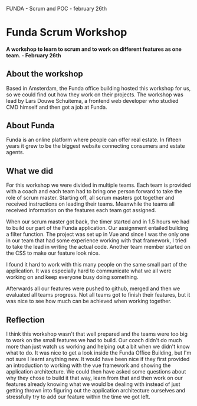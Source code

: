 FUNDA - Scrum and POC - february 26th
# Funda Scrum Workshop
#### A workshop to learn to scrum and to work on different features as one team. - February 26th

## About the workshop
Based in Amsterdam, the Funda office building hosted this workshop for us, so we could find out how they work on their projects. The workshop was lead by Lars Douwe Schuitema, a frontend web developer who studied CMD himself and then got a job at Funda.

## About Funda
Funda is an online platform where people can offer real estate. In fifteen years it grew to be the biggest website connecting consumers and estate agents.

## What we did
For this workshop we were divided in multiple teams. Each team is provided with a coach and each team had to bring one person forward to take the role of scrum master. Starting off, all scrum masters got together and received instructions on leading their teams. Meanwhile the teams all received information on the features each team got assigned.

When our scrum master got back, the timer started and in 1.5 hours we had to build our part of the Funda application. Our assignment entailed building a filter function. The project was set up in Vue and since I was the only one in our team that had some experience working with that framework, I tried to take the lead in writing the actual code. Another team member started on the CSS to make our feature look nice. 

I found it hard to work with this many people on the same small part of the application. It was especially hard to communicate what we all were working on and keep everyone busy doing something.

Afterwards all our features were pushed to github, merged and then we evaluated all teams progress. Not all teams got to finish their features, but it was nice to see how much can be achieved when working together. 

## Reflection
I think this workshop wasn't that well prepared and the teams were too big to work on the small features we had to build. Our coach didn't do much more than just watch us working and helping out a bit when we didn't know what to do. It was nice to get a look inside the Funda Office Building, but I'm not sure I learnt anything new. It would have been nice if they first provided an introduction to working with the vue framework and showing the application architecture. We could then have asked some questions about why they chose to build it that way, learn from that and then work on our features already knowing what we would be dealing with instead of just getting thrown into figuring out the application architecture ourselves and stressfully try to add our feature within the time we got left.